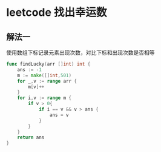 # leetcode 找出幸运数

## 解法一

使用数组下标记录元素出现次数，对比下标和出现次数是否相等

```go
func findLucky(arr []int) int {
    ans := -1
    m := make([]int,501)
    for _,v := range arr {
        m[v]++
    }
    for i,v := range m {
        if v > 0{
            if i == v && v > ans {
                ans = v
            }
        }
    }
    return ans
}
```